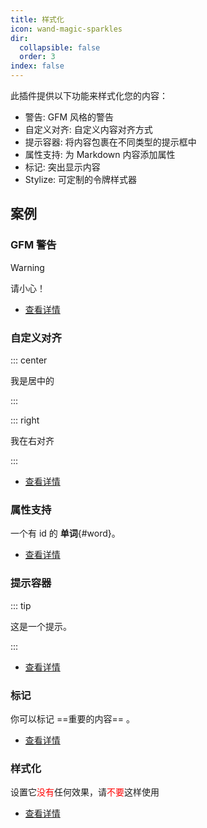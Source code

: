 ```yaml
---
title: 样式化
icon: wand-magic-sparkles
dir:
  collapsible: false
  order: 3
index: false
---
```


<!-- #region intro -->

此插件提供以下功能来样式化您的内容：

- 警告: GFM 风格的警告
- 自定义对齐: 自定义内容对齐方式
- 提示容器: 将内容包裹在不同类型的提示框中
- 属性支持: 为 Markdown 内容添加属性
- 标记: 突出显示内容
- Stylize: 可定制的令牌样式器

<!-- #endregion intro -->

<!-- more -->

## 案例

<!-- #region demo -->

### GFM 警告

> [!warning]
> 请小心！

- [查看详情](./alert.md)

### 自定义对齐

::: center

我是居中的

:::

::: right

我在右对齐

:::

- [查看详情](./align.md)

### 属性支持

一个有 id 的 **单词**{#word}。

- [查看详情](./attrs.md)

### 提示容器

::: tip

这是一个提示。

:::

- [查看详情](./hint.md)

### 标记

你可以标记 ==重要的内容== 。

- [查看详情](./mark.md)

### 样式化

设置它<span style="color:red">没有</span>任何效果，请<span style="color:red">不要</span>这样使用

- [查看详情](./stylize.md)

<!-- #endregion demo -->
